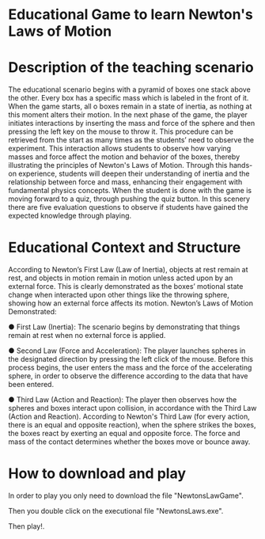 # Educational Game to learn Newton's Laws of Motion
 
# Description of the teaching scenario  
The educational scenario begins with a pyramid of boxes one stack above the other. Every box has a 
specific mass which is labeled in the front of it. When the game starts, all o boxes remain in a state of 
inertia, as nothing at this moment alters their motion. In the next phase of the game, the player initiates 
interactions by inserting the mass and force of the sphere and then pressing the left key on the mouse 
to throw it. 
This procedure can be retrieved from the start as many times as the students’ need to observe 
the experiment. This interaction allows students to observe how varying masses and force affect the 
motion and behavior of the boxes, thereby illustrating the principles of Newton's Laws of Motion. 
Through this hands-on experience, students will deepen their understanding of inertia and the 
relationship between force and mass, enhancing their engagement with fundamental physics concepts. 
When the student is done with the game is moving forward to a quiz, through pushing the quiz button. 
In this scenery there are five evaluation questions to observe if students have gained the expected 
knowledge through playing. 


# Educational Context and Structure
According to Newton’s First Law (Law of Inertia), objects at rest remain at rest, and objects 
in motion remain in motion unless acted upon by an external force. This is clearly demonstrated 
as the boxes’ motional state change when interacted upon other things like the throwing sphere, 
showing how an external force affects its motion. 
Newton’s Laws of Motion Demonstrated: 

●  First Law (Inertia): The scenario begins by demonstrating that things remain at rest when 
no external force is applied.  

● Second Law (Force and Acceleration): The player launches spheres in the designated 
direction by pressing the left click of the mouse. Before this process begins, the user enters 
the mass and the force of the accelerating sphere, in order to observe the difference according 
to the data that have been entered. 

● Third Law (Action and Reaction): The player then observes how the spheres and boxes 
interact upon collision, in accordance with the Third Law (Action and Reaction). According to 
Newton's Third Law (for every action, there is an equal and opposite reaction), when the sphere 
strikes the boxes, the boxes react by exerting an equal and opposite force. 
The force and mass of the contact determines whether the boxes move or bounce away. 


# How to download and play 

In order to play you only need to download the file "NewtonsLawGame".


Then you double click on the executional file "NewtonsLaws.exe".


Then play!.
